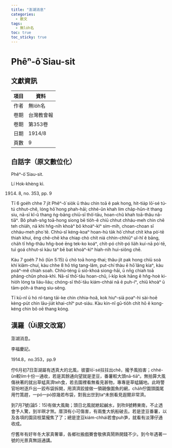 ```yaml
---
title: "澎湖消息"
categories:
  - 散文
tags:
  - 無lo̍h名
toc: true
toc_sticky: true
---
```


# Phêⁿ-ô͘ Siau-sit

## 文獻資訊

| 項目 | 資料 |
|---|---|
| 作者 | 無lo̍h名 |
| 卷期 | 台灣教會報 |
| 卷期 | 第353卷 |
| 日期 | 1914/8 |
| 頁數 | 9 |

## 白話字（原文數位化）

Phêⁿ-ô͘ Siau-sit.

Lí Hok-khèng kì.

1914. 8, no. 353, pp. 9

Tī 6 goe̍h chhe 7 ji̍t Phêⁿ-ô͘ sio̍k ū thàu chin toā ê pak hong, hit-tia̍p lō͘-sé tú-tú chhut-chê, lóng hō͘ hong phah-hāi; chhé-ûn khah lím cha̍p-hūn-it thang siu, nā-sī kî-û thang ǹg-bāng chiū-sī thô͘-tāu, hoan-chû khah toā-thâu nā-tiāⁿ. Bô phah-sǹg toā-hong siong bē tio̍h-ê chiū chhut chháu-meh chin chē teh chia̍h, nā khì hn̂g-ni̍h khoàⁿ bô khoàⁿ-kìⁿ sím-mi̍h, choan-choan sī chháu-meh pho͘ tē. Chhú-sî kéng-koaⁿ hoan-hù ta̍k hō͘ chhut chi̍t kha pò͘-tē thiah khui, ēng chē-chē kha chiap chò chi̍t niá chhin-chhiūⁿ uî-hî ê bāng, cha̍h tī hn̂g-thâu hn̂g-boé ēng tek-ko koáⁿ, chi̍t-pó chi̍t-pó lia̍h kuí-nā pò͘-tē, tuì goá chhut-sì kàu taⁿ bē bat khoàⁿ-kìⁿ hiah-ni̍h hui-siông chē.

Kàu 7 goe̍h 7 hō (lūn 5:15) ū chò toā hong-thai; thâu-ji̍t pak hong chiū soà khí kiâm-chuí, kàu chhe 8 hō tńg tang-lâm, put-chí thàu ē hō͘ lâng kiaⁿ, kàu poàⁿ-mê chiah soah. Chhù-téng ū sió-khoá siong-hāi, ū nn̄g chiah toā phâng-chûn phoà-khì. Nā-sī thô͘-tāu hoan-chû, í-ki̍p kok hāng ê hn̂g-hoè ki-hio̍h lóng ta liáu-liáu; chóng-sī thô͘-tāu kiám-chhái nā ē puh-íⁿ, chiū khoàⁿ ū tām-po̍h-á thang siu-sêng.

Tī kū-nî ū hó nî-tang tāi-ke chin chhia-hoâ, kok hiuⁿ-siā poaⁿ-hì sài-hoē kèng-pu̍t chin lāu-jia̍t khai-chîⁿ put-siáu. Kàu kin-nî gū-tio̍h chi̍t hō ê kong-kéng chin bô oē thang kóng.

## 漢羅（Ùi原文改寫）

澎湖消息。

李福慶記。

1914.8，no.353，pp.9

佇6月初7日澎湖屬有透真大的北風，彼霎lō͘-sé拄拄出chê，攏予風拍害；chhé-ûn較lím十份一通收，若是其餘通向望就是塗豆，番薯較大頭nā-tiāⁿ。無拍算大風傷袂著的就出草蜢真濟teh食，若去園裡看無看見甚物，專專是草蜢鋪地。此時警官吩咐逐戶出一跤布袋拆開，用濟濟跤接做一領親像圍魚的網，cha̍h佇園頭園尾用竹篙趕，一pó一pó掠幾若布袋，對我出世到taⁿ未捌看見遐爾非常濟。

到7月7號(論5：15)有做大風颱；頭日北風就紲起鹹水，到吹8號轉東南，不止透會予人驚，到半暝才煞。厝頂有小可傷害，有兩隻大帆船破去。若是塗豆番薯，以及各項的園貨枝葉攏焦了了；總是塗豆kiám-chhái若會puh芛，就看有淡薄仔通收成。

佇舊年有好年冬大家真奢華，各鄉社搬戲賽會敬佛真鬧熱開錢不少。到今年遇著一號的光景真無話通講。

